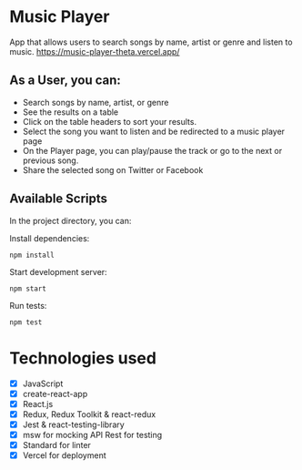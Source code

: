 # Music Player
App that allows users to search songs by name, artist or genre and listen to music.
https://music-player-theta.vercel.app/
## As a User, you can:
- Search songs by name, artist, or genre
- See the results on a table 
- Click on the table headers to sort your results.
- Select the song you want to listen and be redirected to a music player page
- On the Player page, you can play/pause the track or go to the next or previous song.
- Share the selected song on Twitter or Facebook

## Available Scripts

In the project directory, you can:

Install dependencies:
```
npm install
```

Start development server:
```
npm start
```

Run tests:
```
npm test
```

# Technologies used

- [x] JavaScript
- [x] create-react-app
- [x] React.js
- [x] Redux, Redux Toolkit & react-redux 
- [x] Jest & react-testing-library
- [x] msw for mocking API Rest for testing
- [x] Standard for linter
- [x] Vercel for deployment